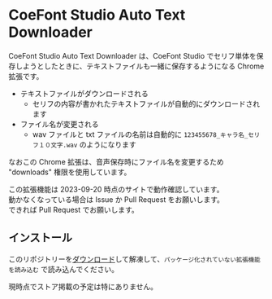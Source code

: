 CoeFont Studio Auto Text Downloader
===================================

CoeFont Studio Auto Text Downloader は、CoeFont Studio でセリフ単体を保存しようとしたときに、テキストファイルも一緒に保存するようになる Chrome 拡張です。

- テキストファイルがダウンロードされる
  - セリフの内容が書かれたテキストファイルが自動的にダウンロードされます
- ファイル名が変更される
  - wav ファイルと txt ファイルの名前は自動的に `123455678_キャラ名_セリフ１０文字.wav` のようになります

なおこの Chrome 拡張は、音声保存時にファイル名を変更するため "downloads" 権限を使用しています。

この拡張機能は 2023-09-20 時点のサイトで動作確認しています。  
動かなくなっている場合は Issue か Pull Request をお願いします。  
できれば Pull Request でお願いします。

インストール
------------

このリポジトリーを[ダウンロード](https://github.com/oov/coefont_autotxtdl/archive/refs/heads/main.zip)して解凍して、`パッケージ化されていない拡張機能を読み込む` で読み込んでください。

現時点でストア掲載の予定は特にありません。
